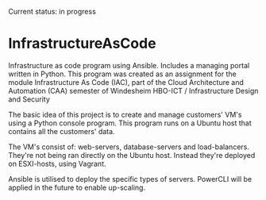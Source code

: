 Current status: in progress

# InfrastructureAsCode
Infrastructure as code program using Ansible. Includes a managing portal written in Python. This program was created as an assignment for the module Infrastructure As Code (IAC), part of the Cloud Architecture and Automation (CAA) semester of Windesheim HBO-ICT / Infrastructure Design and Security

The basic idea of this project is to create and manage customers' VM's using a Python console program. This program runs on a Ubuntu host that contains all the customers' data. 

The VM's consist of: web-servers, database-servers and load-balancers. They're not being ran directly on the Ubuntu host. Instead they're deployed on ESXI-hosts, using Vagrant.

Ansible is utilised to deploy the specific types of servers. PowerCLI will be applied in the future to enable up-scaling.
